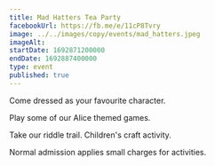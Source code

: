 ```yaml
---
title: Mad Hatters Tea Party
facebookUrl: https://fb.me/e/11cP8Tvry
image: ../../images/copy/events/mad_hatters.jpeg
imageAlt: 
startDate: 1692871200000
endDate: 1692887400000
type: event
published: true
---
```

Come dressed as your favourite character. 

Play some of our Alice themed games. 

Take our riddle trail. Children's craft activity.

Normal admission applies small charges for activities.